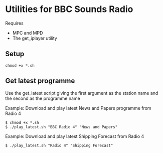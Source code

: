 # Utilities for BBC Sounds Radio

Requires
- MPC and MPD
- The get_iplayer utility

## Setup
`chmod +x *.sh`

## Get latest programme
Use the get_latest script giving the first argument as the station name and the second as the programme name

Example: Download and play latest News and Papers programme from Radio 4
```
$ chmod +x *.sh
$ ./play_latest.sh "BBC Radio 4" "News and Papers"
```

Example: Download and play latest Shipping Forecast from Radio 4
```
$ ./play_latest.sh "Radio 4" "Shipping Forecast"
```
